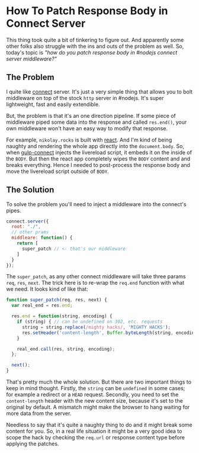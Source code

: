 # How To Patch Response Body in Connect Server

This thing took quite a bit of tinkering to figure out. And apparently
some other folks also struggle with the ins and outs of the problem as well.
So, today's topic is _"how do you patch response body in #nodejs connect
server middleware?"_

## The Problem

I quite like [connect](https://github.com/senchalabs/connect) server.
It's just a very simple thing that allows you to bolt middleware on
top of the stock `http` server in #nodejs. It's super lightweight,
fast and easily extendible.

But, the problem is that it's an one direction pipeline. If some
piece of middleware piped some data into the response and called
`res.end()`, your own middleware won't have an easy way to modify that
response.

For example, `nikolay.rocks` is built with [react](http://reactjs.com).
And I'm kind of being naughty and rendering the whole app directly into
the `document.body`. So, when [gulp-connect](https://github.com/AveVlad/gulp-connect)
injects the livereload script, it embeds it on the inside of the `BODY`.
But then the react app completely wipes the `BODY` content and and breaks everything.
Hence I needed to post-process the response body and move the livereload
script outside of `BODY`.

## The Solution

To solve the problem you'll need to inject a middleware into the
connect's pipes.

```js
connect.server({
  root: "./",
  // other prams
  middleare: function() {
    return [
      super_patch // <- that's our middleware
    ]
  }
});
```

The `super_patch`, as any other connect middleware will take three params
`req`, `res`, `next`. The trick here is to re-wrap the `req.end` function
with what we need. It looks kind of like that:

```js
function super_patch(req, res, next) {
  var real_end = res.end;

  res.end = function(string, encoding) {
    if (string) { // can be undefined on 302, etc. requests
      string = string.replace(/mighty hacks/, 'MIGHTY HACKS');
      res.setHeader('content-length', Buffer.byteLength(string, encoding));
    }

    real_end.call(res, string, encoding);
  };

  next();
}
```

That's pretty much the whole solution. But there are two important things
to keep in mind thought. Firstly, the `string` can be `undefined` in some
cases; for example a redirect or a `HEAD` request. Secondly, you need to
set the `content-length` header with the new content size, because it's
set to the original by default. A mismatch might make the browser to hang
waiting for more data from the server.

Needless to say that it's quite a naughty thing to do and it might break
some content for you. So, in a real life situation it might be a very good
idea to scope the hack by checking the `req.url` or response content type
before applying the patches.
